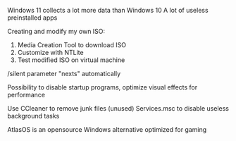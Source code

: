 Windows 11 collects a lot more data than Windows 10
A lot of useless preinstalled apps

Creating and modify my own ISO:
1. Media Creation Tool to download ISO
2. Customize with NTLite
3. Test modified ISO on virtual machine

/silent parameter "nexts" automatically

Possibility to disable startup programs, optimize visual effects for performance

Use CCleaner to remove junk files (unused)
Services.msc to disable useless background tasks

AtlasOS is an opensource Windows alternative optimized for gaming

